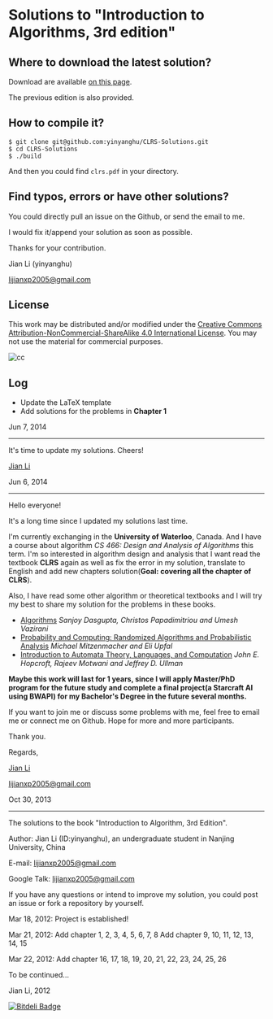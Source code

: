 Solutions to "Introduction to Algorithms, 3rd edition"
====



Where to download the latest solution?
---

Download are available [on this page](http://yinyanghu.github.io/clrs.html).

The previous edition is also provided.


How to compile it?
---

```
$ git clone git@github.com:yinyanghu/CLRS-Solutions.git
$ cd CLRS-Solutions
$ ./build
```

And then you could find `clrs.pdf` in your directory.


Find typos, errors or have other solutions?
---

You could directly pull an issue on the Github, or send the email to me.

I would fix it/append your solution as soon as possible.

Thanks for your contribution.

Jian Li (yinyanghu)

[lijianxp2005@gmail.com](lijianxp2005@gmail.com)


License
---

This work may be distributed and/or modified under the [Creative Commons Attribution-NonCommercial-ShareAlike 4.0 International License](http://creativecommons.org/licenses/by-nc-sa/4.0/).
You may not use the material for commercial purposes.

![cc](http://i.creativecommons.org/l/by-nc-sa/3.0/88x31.png)

Log
---

* Update the LaTeX template
* Add solutions for the problems in **Chapter 1**

Jun 7, 2014

-----------------------------------------------

It's time to update my solutions. Cheers!

[Jian Li](http://yinyanghu.github.io)

Jun 6, 2014

-----------------------------------------------

Hello everyone!

It's a long time since I updated my solutions last time.

I'm currently exchanging in the **University of Waterloo**, Canada. And I have a course about algorithm *CS 466: Design and Analysis of Algorithms* this term. I'm so interested in algorithm design and analysis that I want read the textbook **CLRS** again as well as fix the error in my solution, translate to English and add new chapters solution(**Goal: covering all the chapter of CLRS**).

Also, I have read some other algorithm or theoretical textbooks and I will try my best to share my solution for the problems in these books.

* [Algorithms](http://www.amazon.ca/Algorithms-Sanjoy-Dasgupta/dp/0073523402) *Sanjoy Dasgupta, Christos Papadimitriou and Umesh Vazirani*
* [Probability and Computing: Randomized Algorithms and Probabilistic Analysis](http://www.amazon.ca/Probability-Computing-Randomized-Algorithms-Probabilistic/dp/0521835402) *Michael Mitzenmacher and Eli Upfal*
* [Introduction to Automata Theory, Languages, and Computation](http://www.amazon.ca/Introduction-Automata-Theory-Languages-Computation/dp/0321455363) *John E. Hopcroft, Rajeev Motwani and Jeffrey D. Ullman*

**Maybe this work will last for 1 years, since I will apply Master/PhD program for the future study and complete a final project(a Starcraft AI using BWAPI) for my Bachelor's Degree in the future several months.**

If you want to join me or discuss some problems with me, feel free to email me or connect me on Github. Hope for more and more participants.

Thank you.

Regards,

[Jian Li](http://yinyanghu.github.io)

lijianxp2005@gmail.com

Oct 30, 2013

-----------------------------------------------

The solutions to the book "Introduction to Algorithm, 3rd Edition".

Author: Jian Li (ID:yinyanghu), an undergraduate student in Nanjing University, China

E-mail: lijianxp2005@gmail.com

Google Talk: lijianxp2005@gmail.com

If you have any questions or intend to improve my solution, you could post an issue or fork a repository by yourself.

Mar 18, 2012:
	Project is established!

Mar 21, 2012:
	Add chapter 1, 2, 3, 4, 5, 6, 7, 8
	Add chapter 9, 10, 11, 12, 13, 14, 15

Mar 22, 2012:
	Add chapter 16, 17, 18, 19, 20, 21, 22, 23, 24, 25, 26

To be continued...

Jian Li, 2012


[![Bitdeli Badge](https://d2weczhvl823v0.cloudfront.net/yinyanghu/clrs-solutions/trend.png)](https://bitdeli.com/free "Bitdeli Badge")
